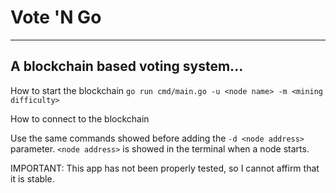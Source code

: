 # Vote 'N Go
---
A blockchain based voting system...
---
How to start the blockchain
`go run cmd/main.go -u <node name> -m <mining difficulty>`

How to connect to the blockchain

Use the same commands showed before adding the `-d <node address>` parameter. `<node address>` is showed in the terminal when a node starts.

IMPORTANT: This app has not been properly tested, so I cannot affirm that it is stable.